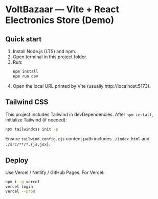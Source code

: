 # VoltBazaar — Vite + React Electronics Store (Demo)

## Quick start
1. Install Node.js (LTS) and npm.
2. Open terminal in this project folder.
3. Run:
   ```bash
   npm install
   npm run dev
   ```
4. Open the local URL printed by Vite (usually http://localhost:5173).

## Tailwind CSS
This project includes Tailwind in devDependencies. After `npm install`, initialize Tailwind (if needed):
```bash
npx tailwindcss init -p
```
Ensure `tailwind.config.cjs` content path includes `./index.html` and `./src/**/*.{js,jsx}`.

## Deploy
Use Vercel / Netlify / GitHub Pages. For Vercel:
```bash
npm i -g vercel
vercel login
vercel --prod
```
